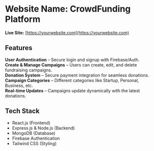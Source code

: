 # Website Name: CrowdFunding Platform  
**Live Site:** [https://yourwebsite.com](https://yourwebsite.com)  

## Features  
**User Authentication** – Secure login and signup with Firebase/Auth.  
**Create & Manage Campaigns** – Users can create, edit, and delete fundraising campaigns.  
**Donation System** – Secure payment integration for seamless donations.  
 **Campaign Categories** – Different categories like Startup, Personal, Business, etc.  
 **Real-time Updates** – Campaigns update dynamically with the latest donations.  

## Tech Stack  
- React.js (Frontend)  
- Express.js & Node.js (Backend)  
- MongoDB (Database)  
- Firebase Authentication  
- Tailwind CSS (Styling)